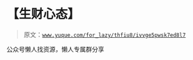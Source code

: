# 【生财心态】

> 原文：[`www.yuque.com/for_lazy/thfiu8/ivvge5pwsk7ed8l7`](https://www.yuque.com/for_lazy/thfiu8/ivvge5pwsk7ed8l7)

<ne-p id="u11fbec80" data-lake-id="u11fbec80"><ne-text id="u2d1482a8">公众号懒人找资源，懒人专属群分享</ne-text></ne-p>